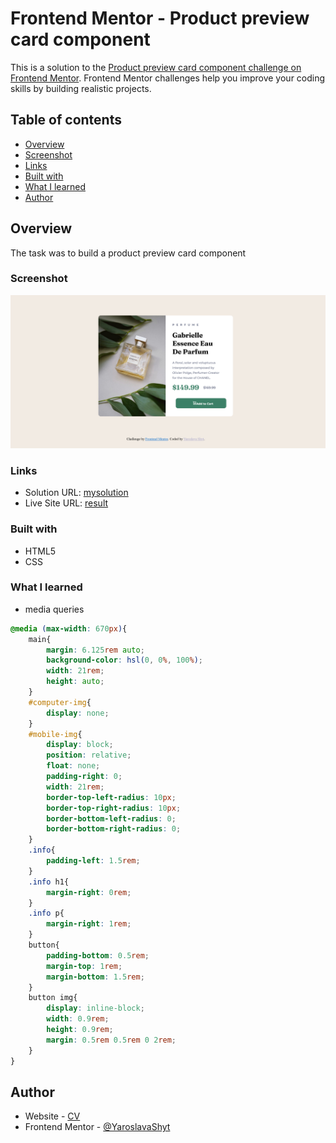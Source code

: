 # Frontend Mentor - Product preview card component

This is a solution to the [Product preview card component challenge on Frontend Mentor](https://www.frontendmentor.io/challenges/product-preview-card-component-GO7UmttRfa). 
Frontend Mentor challenges help you improve your coding skills by building realistic projects. 

## Table of contents

- [Overview](#overview)
- [Screenshot](#screenshot)
- [Links](#links)
- [Built with](#built-with)
- [What I learned](#what-i-learned)
- [Author](#author)


## Overview

The task was to build a product preview card component

### Screenshot

![](./images/result.png)


### Links

- Solution URL: [mysolution](https://github.com/YaroslavaShyt/product-preview-card-component-main/edit/master/)
- Live Site URL: [result](https://yaroslavashyt.github.io/product-preview-card-component-main/#)

### Built with

- HTML5
- CSS 
### What I learned

- media queries
```css
@media (max-width: 670px){
    main{
        margin: 6.125rem auto;
        background-color: hsl(0, 0%, 100%);
        width: 21rem;
        height: auto;
    }
    #computer-img{
        display: none;
    }
    #mobile-img{
        display: block;
        position: relative;
        float: none;
        padding-right: 0;
        width: 21rem;
        border-top-left-radius: 10px;
        border-top-right-radius: 10px;
        border-bottom-left-radius: 0;
        border-bottom-right-radius: 0;
    }
    .info{
        padding-left: 1.5rem;
    }
    .info h1{
        margin-right: 0rem;
    }
    .info p{
        margin-right: 1rem;
    }
    button{
        padding-bottom: 0.5rem;
        margin-top: 1rem;
        margin-bottom: 1.5rem;
    }
    button img{
        display: inline-block;
        width: 0.9rem;
        height: 0.9rem;
        margin: 0.5rem 0.5rem 0 2rem;
    }
}
```
## Author

- Website - [CV](https://yaroslavashyt.github.io/CV/)
- Frontend Mentor - [@YaroslavaShyt](https://www.frontendmentor.io/profile/YaroslavaShyt)

